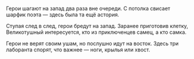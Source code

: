 Герои шагают на запад два раза вне очереди. С потолка свисает шарфик поэта — здесь была та ещё астория.


Ступая след в след, герои бредут на запад. Заранее приготовив клетку, Великотушный интересуется, кто из приключенцев самец, а кто самка.


Герои не верят своим ушам, но послушно идут на восток. Здесь три лаборанта спорят, что важнее — ноги, крылья или хвост. 


